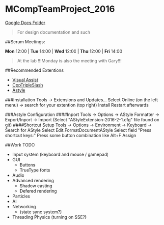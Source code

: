 # MCompTeamProject_2016

[Google Docs Folder](https://drive.google.com/folderview?id=0ByexR4up3uIQcVJLd3lkWHFvaHc&usp=sharing)
> For design documentation and such

##Scrum Meetings:

**Mon** 12:00 | **Tue** 14:00 | **Wed** 12:00 | **Thu** 12:00 | **Fri** 14:00
> At the lab
> !!!Monday is also the meeting with Gary!!!

##Recommended Extentions

* [Visual Assist](http://www.wholetomato.com/)
* [CppTripleSlash](https://visualstudiogallery.msdn.microsoft.com/22333333-fd6f-4dcb-8223-52701eddd7ad)
* [Astyle](https://visualstudiogallery.msdn.microsoft.com/2f3f04cd-2866-4e47-a671-d1cc9cc3fb02)

###Installation
Tools -> Extensions and Updates...
Select Online (on the left menu) -> search for your extention (top right)
Install
Restart afterwards

###Astyle Configuration
####Inport
Tools -> Options -> AStyle Formatter -> Export/Inport -> Import
(Select "AStyleExtension-2016-2-1.cfg" file found on git)
####Shortcut Setup
Tools -> Options -> Environment -> Keyboard -> Search for AStyle
Select Edit.FormatDocumentAStyle
Select field "Press shortcut keys:"
Press some button combination like Alt+F
Assign

##Work TODO
* Input system (keyboard and mouse / gamepad)
* GUI
	* Buttons
	* TrueType fonts
* Audio
* Advanced rendering
	* Shadow casting
	* Defered rendering
* Particles
* AI
* Networking
	* (state sync system?)
* Threading Physics (turning on SSE?)